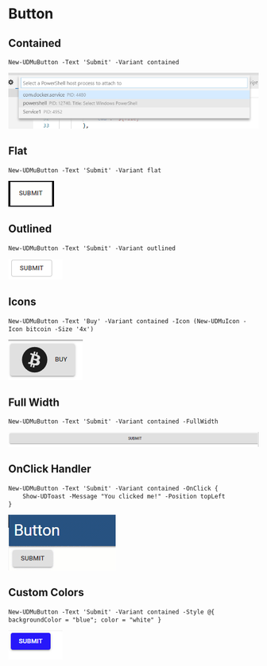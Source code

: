 # Button

## Contained

```text
New-UDMuButton -Text 'Submit' -Variant contained
```

![Contained Button](../../.gitbook/assets/image%20%2828%29.png)

## Flat

```text
New-UDMuButton -Text 'Submit' -Variant flat
```

![Flat button](../../.gitbook/assets/button.gif)

## Outlined

```text
New-UDMuButton -Text 'Submit' -Variant outlined
```

![Outlined Button](../../.gitbook/assets/image%20%2823%29.png)

## Icons

```text
New-UDMuButton -Text 'Buy' -Variant contained -Icon (New-UDMuIcon -Icon bitcoin -Size '4x')
```

![Icon Button](../../.gitbook/assets/image%20%2839%29.png)

## Full Width

```text
New-UDMuButton -Text 'Submit' -Variant contained -FullWidth
```

![Full Width Button](../../.gitbook/assets/image%20%2829%29.png)

## OnClick Handler

```text
New-UDMuButton -Text 'Submit' -Variant contained -OnClick { 
    Show-UDToast -Message "You clicked me!" -Position topLeft
}
```

![Button onClick Handler](../../.gitbook/assets/buttononclick.gif)

## Custom Colors

```text
New-UDMuButton -Text 'Submit' -Variant contained -Style @{ backgroundColor = "blue"; color = "white" }
```

![Colored Button](../../.gitbook/assets/image%20%2820%29.png)

